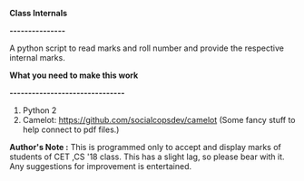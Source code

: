 **Class Internals**

**---------------**

A python script to read marks and roll number and provide the respective internal marks. 



**What you need to make this work**

**-------------------------------**
1. Python 2
2. Camelot: https://github.com/socialcopsdev/camelot (Some fancy stuff to help connect to pdf files.)



**Author's Note :** This is programmed only to accept and display marks of students of CET ,CS '18 class. This has a slight lag, so please bear with it. Any suggestions for improvement is entertained.

